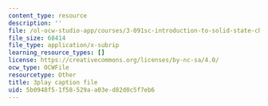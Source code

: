 ```yaml
---
content_type: resource
description: ''
file: /ol-ocw-studio-app/courses/3-091sc-introduction-to-solid-state-chemistry-fall-2010/5b0948f51f58529aa03ed82d0c5f7eb6_h57hFAsLAGo.vtt
file_size: 68414
file_type: application/x-subrip
learning_resource_types: []
license: https://creativecommons.org/licenses/by-nc-sa/4.0/
ocw_type: OCWFile
resourcetype: Other
title: 3play caption file
uid: 5b0948f5-1f58-529a-a03e-d82d0c5f7eb6
---
```

